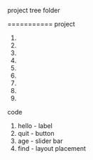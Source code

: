 project tree folder

===========
project 

1.

2.

3.

4.

5.

6.

7.

8.

9.



code 

1. hello - label
2. quit - button
3. age - slider bar
4. find - layout placement
